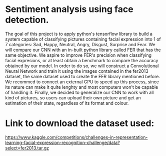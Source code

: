 # Sentiment analysis using face detection.

The goal of this project is to apply python's tensorflow library to build a system capable of classifying pictures containing facial expression into 1 of 7 categories: Sad, Happy, Neutral, Angry, Disgust, Surprise and Fear. We will compare our CNN with an in-built python library called FER that has the same objective. We aspire to improve FER's precision when classifying facial expresions, or at least obtain a benchmark to compare the accuracy obtained by our model. In order to do so, we will construct a Convolutional Neural Network and train it using the images contained in the fer2013 dataset, the same dataset used to create the FER library mentioned before. We recommed to connect an external GPU to speed up this process, since its nature can make it quite lenghty and most computers won't be capable of handling it. Finally, we decided to generalize our CNN to work with all kind of pictures, so users can upload their own picture and get an estimation of their state, regardless of its format and colour.

# Link to download the dataset used:
https://www.kaggle.com/competitions/challenges-in-representation-learning-facial-expression-recognition-challenge/data?select=fer2013.tar.gz
